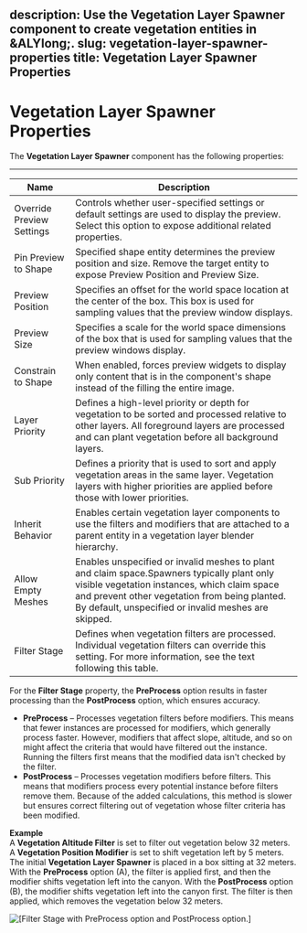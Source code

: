 description: Use the Vegetation Layer Spawner component to create vegetation entities
  in &ALYlong;.
slug: vegetation-layer-spawner-properties
title: Vegetation Layer Spawner Properties
---
# Vegetation Layer Spawner Properties<a name="vegetation-layer-spawner-properties"></a>

The **Vegetation Layer Spawner** component has the following properties:


****  

| Name | Description | 
| --- | --- | 
| Override Preview Settings | Controls whether user\-specified settings or default settings are used to display the preview\. Select this option to expose additional related properties\. | 
| Pin Preview to Shape | Specified shape entity determines the preview position and size\. Remove the target entity to expose Preview Position and Preview Size\. | 
| Preview Position | Specifies an offset for the world space location at the center of the box\. This box is used for sampling values that the preview window displays\. | 
| Preview Size | Specifies a scale for the world space dimensions of the box that is used for sampling values that the preview windows display\. | 
| Constrain to Shape | When enabled, forces preview widgets to display only content that is in the component's shape instead of the filling the entire image\. | 
| Layer Priority | Defines a high\-level priority or depth for vegetation to be sorted and processed relative to other layers\. All foreground layers are processed and can plant vegetation before all background layers\. | 
| Sub Priority | Defines a priority that is used to sort and apply vegetation areas in the same layer\. Vegetation layers with higher priorities are applied before those with lower priorities\. | 
| Inherit Behavior | Enables certain vegetation layer components to use the filters and modifiers that are attached to a parent entity in a vegetation layer blender hierarchy\. | 
| Allow Empty Meshes | Enables unspecified or invalid meshes to plant and claim space\.Spawners typically plant only visible vegetation instances, which claim space and prevent other vegetation from being planted\. By default, unspecified or invalid meshes are skipped\. | 
| Filter Stage | Defines when vegetation filters are processed\. Individual vegetation filters can override this setting\. For more information, see the text following this table\.  | 

For the **Filter Stage** property, the **PreProcess** option results in faster processing than the **PostProcess** option, which ensures accuracy\.
+ **PreProcess** – Processes vegetation filters before modifiers\. This means that fewer instances are processed for modifiers, which generally process faster\. However, modifiers that affect slope, altitude, and so on might affect the criteria that would have filtered out the instance\. Running the filters first means that the modified data isn't checked by the filter\.
+ **PostProcess** – Processes vegetation modifiers before filters\. This means that modifiers process every potential instance before filters remove them\. Because of the added calculations, this method is slower but ensures correct filtering out of vegetation whose filter criteria has been modified\.

**Example**  
A **Vegetation Altitude Filter** is set to filter out vegetation below 32 meters\. A **Vegetation Position Modifier** is set to shift vegetation left by 5 meters\. The initial **Vegetation Layer Spawner** is placed in a box sitting at 32 meters\. With the **PreProcess** option \(A\), the filter is applied first, and then the modifier shifts vegetation left into the canyon\. With the **PostProcess** option \(B\), the modifier shifts vegetation left into the canyon first\. The filter is then applied, which removes the vegetation below 32 meters\.  

![\[Filter Stage with PreProcess option and PostProcess option.\]](/images/userguide/component/vegetation/component-vegetation-layer-spawner-prepostprocess.png)